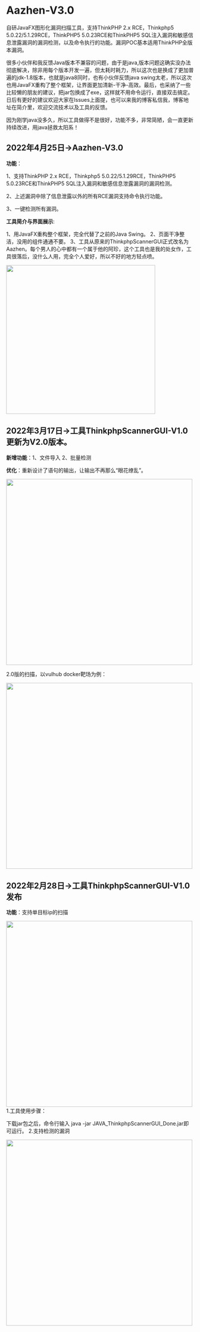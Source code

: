 # Aazhen-V3.0
自研JavaFX图形化漏洞扫描工具，支持ThinkPHP 2.x RCE，Thinkphp5 5.0.22/5.1.29RCE，ThinkPHP5 5.0.23RCE和ThinkPHP5 SQL注入漏洞和敏感信息泄露漏洞的漏洞检测，以及命令执行的功能。漏洞POC基本适用ThinkPHP全版本漏洞。

很多小伙伴和我反馈Java版本不兼容的问题，由于是java,版本问题这确实没办法彻底解决，除非用每个版本开发一遍，但太耗时耗力，所以这次也是换成了更加普遍的jdk-1.8版本，也就是java8同时，也有小伙伴反馈java swing太老，所以这次也用JavaFX重构了整个框架，让界面更加清新-干净-高效。最后，也采纳了一些比较懒的朋友的建议，把jar包换成了exe，这样就不用命令运行，直接双击搞定。日后有更好的建议欢迎大家在Issues上面提，也可以来我的博客私信我，博客地址在简介里，欢迎交流技术以及工具的反馈。

因为刚学java没多久，所以工具做得不是很好，功能不多，非常简陋，会一直更新持续改进，用java拯救太阳系！
## 2022年4月25日->Aazhen-V3.0
**功能**：

1、支持ThinkPHP 2.x RCE，Thinkphp5 5.0.22/5.1.29RCE，ThinkPHP5 5.0.23RCE和ThinkPHP5 SQL注入漏洞和敏感信息泄露漏洞的漏洞检测。

2、上述漏洞中除了信息泄露以外的所有RCE漏洞支持命令执行功能。

3、一键检测所有漏洞。

**工具简介与界面展示**:

1、用JavaFX重构整个框架，完全代替了之前的Java Swing。
2、页面干净整洁，没用的组件通通不要。
3、工具从原来的ThinkphpScannerGUI正式改名为Aazhen。每个男人的心中都有一个属于他的阿珍，这个工具也是我的处女作，工具很落后，没什么人用，完全个人爱好，所以不好的地方轻点喷。

<img src="https://user-images.githubusercontent.com/64825932/165022740-0d3aab02-7da3-4921-8c0f-f38dedd5c775.png" width="400px">



## 2022年3月17日->工具ThinkphpScannerGUI-V1.0更新为V2.0版本。
**新增功能**：1、文件导入 2、批量检测

**优化**：重新设计了语句的输出，让输出不再那么“眼花缭乱”。

<img src="https://user-images.githubusercontent.com/64825932/158748973-ddeba0c5-ccbb-4fb8-9443-fa55caf86ab4.png" width="500px">

2.0版的扫描，以vulhub docker靶场为例：

<img src="https://user-images.githubusercontent.com/64825932/158749248-984614e4-a75d-4aa0-ac53-f4b9498c24f4.png" width="500px">

## 2022年2月28日->工具ThinkphpScannerGUI-V1.0发布
**功能**：支持单目标ip的扫描

<img src="https://user-images.githubusercontent.com/64825932/155970803-c7bdc45c-f1ea-4ca3-b329-098a1c907969.png" width="500px">
1.工具使用步骤：

下载jar包之后，命令行输入 java -jar JAVA_ThinkphpScannerGUI_Done.jar即可运行。
2.支持检测的漏洞

<img src="https://user-images.githubusercontent.com/64825932/155971045-08adae08-bd97-41e2-afc8-e0d0ef41c424.png" width="500px">


